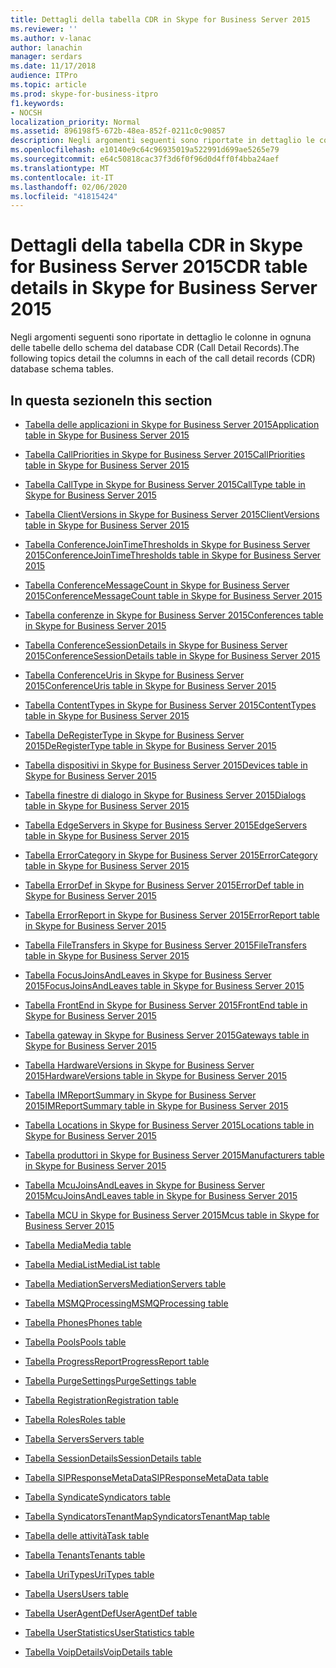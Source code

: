 ```yaml
---
title: Dettagli della tabella CDR in Skype for Business Server 2015
ms.reviewer: ''
ms.author: v-lanac
author: lanachin
manager: serdars
ms.date: 11/17/2018
audience: ITPro
ms.topic: article
ms.prod: skype-for-business-itpro
f1.keywords:
- NOCSH
localization_priority: Normal
ms.assetid: 896198f5-672b-48ea-852f-0211c0c90857
description: Negli argomenti seguenti sono riportate in dettaglio le colonne in ognuna delle tabelle dello schema del database CDR (Call Detail Records).
ms.openlocfilehash: e10140e9c64c96935019a522991d699ae5265e79
ms.sourcegitcommit: e64c50818cac37f3d6f0f96d0d4ff0f4bba24aef
ms.translationtype: MT
ms.contentlocale: it-IT
ms.lasthandoff: 02/06/2020
ms.locfileid: "41815424"
---
```

# <a name="cdr-table-details-in-skype-for-business-server-2015"></a><span data-ttu-id="ff615-103">Dettagli della tabella CDR in Skype for Business Server 2015</span><span class="sxs-lookup"><span data-stu-id="ff615-103">CDR table details in Skype for Business Server 2015</span></span>
 
<span data-ttu-id="ff615-104">Negli argomenti seguenti sono riportate in dettaglio le colonne in ognuna delle tabelle dello schema del database CDR (Call Detail Records).</span><span class="sxs-lookup"><span data-stu-id="ff615-104">The following topics detail the columns in each of the call detail records (CDR) database schema tables.</span></span>
  
## <a name="in-this-section"></a><span data-ttu-id="ff615-105">In questa sezione</span><span class="sxs-lookup"><span data-stu-id="ff615-105">In this section</span></span>

- [<span data-ttu-id="ff615-106">Tabella delle applicazioni in Skype for Business Server 2015</span><span class="sxs-lookup"><span data-stu-id="ff615-106">Application table in Skype for Business Server 2015</span></span>](application.md)
    
- [<span data-ttu-id="ff615-107">Tabella CallPriorities in Skype for Business Server 2015</span><span class="sxs-lookup"><span data-stu-id="ff615-107">CallPriorities table in Skype for Business Server 2015</span></span>](callpriorities.md)
    
- [<span data-ttu-id="ff615-108">Tabella CallType in Skype for Business Server 2015</span><span class="sxs-lookup"><span data-stu-id="ff615-108">CallType table in Skype for Business Server 2015</span></span>](calltype.md)
    
- [<span data-ttu-id="ff615-109">Tabella ClientVersions in Skype for Business Server 2015</span><span class="sxs-lookup"><span data-stu-id="ff615-109">ClientVersions table in Skype for Business Server 2015</span></span>](clientversions.md)
    
- [<span data-ttu-id="ff615-110">Tabella ConferenceJoinTimeThresholds in Skype for Business Server 2015</span><span class="sxs-lookup"><span data-stu-id="ff615-110">ConferenceJoinTimeThresholds table in Skype for Business Server 2015</span></span>](conferencejointimethresholds.md)
    
- [<span data-ttu-id="ff615-111">Tabella ConferenceMessageCount in Skype for Business Server 2015</span><span class="sxs-lookup"><span data-stu-id="ff615-111">ConferenceMessageCount table in Skype for Business Server 2015</span></span>](conferencemessagecount.md)
    
- [<span data-ttu-id="ff615-112">Tabella conferenze in Skype for Business Server 2015</span><span class="sxs-lookup"><span data-stu-id="ff615-112">Conferences table in Skype for Business Server 2015</span></span>](conferences.md)
    
- [<span data-ttu-id="ff615-113">Tabella ConferenceSessionDetails in Skype for Business Server 2015</span><span class="sxs-lookup"><span data-stu-id="ff615-113">ConferenceSessionDetails table in Skype for Business Server 2015</span></span>](conferencesessiondetails-0.md)
    
- [<span data-ttu-id="ff615-114">Tabella ConferenceUris in Skype for Business Server 2015</span><span class="sxs-lookup"><span data-stu-id="ff615-114">ConferenceUris table in Skype for Business Server 2015</span></span>](conferenceuris.md)
    
- [<span data-ttu-id="ff615-115">Tabella ContentTypes in Skype for Business Server 2015</span><span class="sxs-lookup"><span data-stu-id="ff615-115">ContentTypes table in Skype for Business Server 2015</span></span>](contenttypes.md)
    
- [<span data-ttu-id="ff615-116">Tabella DeRegisterType in Skype for Business Server 2015</span><span class="sxs-lookup"><span data-stu-id="ff615-116">DeRegisterType table in Skype for Business Server 2015</span></span>](deregistertype.md)
    
- [<span data-ttu-id="ff615-117">Tabella dispositivi in Skype for Business Server 2015</span><span class="sxs-lookup"><span data-stu-id="ff615-117">Devices table in Skype for Business Server 2015</span></span>](devices.md)
    
- [<span data-ttu-id="ff615-118">Tabella finestre di dialogo in Skype for Business Server 2015</span><span class="sxs-lookup"><span data-stu-id="ff615-118">Dialogs table in Skype for Business Server 2015</span></span>](dialogs.md)
    
- [<span data-ttu-id="ff615-119">Tabella EdgeServers in Skype for Business Server 2015</span><span class="sxs-lookup"><span data-stu-id="ff615-119">EdgeServers table in Skype for Business Server 2015</span></span>](edgeservers.md)
    
- [<span data-ttu-id="ff615-120">Tabella ErrorCategory in Skype for Business Server 2015</span><span class="sxs-lookup"><span data-stu-id="ff615-120">ErrorCategory table in Skype for Business Server 2015</span></span>](errorcategory.md)
    
- [<span data-ttu-id="ff615-121">Tabella ErrorDef in Skype for Business Server 2015</span><span class="sxs-lookup"><span data-stu-id="ff615-121">ErrorDef table in Skype for Business Server 2015</span></span>](errordef.md)
    
- [<span data-ttu-id="ff615-122">Tabella ErrorReport in Skype for Business Server 2015</span><span class="sxs-lookup"><span data-stu-id="ff615-122">ErrorReport table in Skype for Business Server 2015</span></span>](errorreport.md)
    
- [<span data-ttu-id="ff615-123">Tabella FileTransfers in Skype for Business Server 2015</span><span class="sxs-lookup"><span data-stu-id="ff615-123">FileTransfers table in Skype for Business Server 2015</span></span>](filetransfers-0.md)
    
- [<span data-ttu-id="ff615-124">Tabella FocusJoinsAndLeaves in Skype for Business Server 2015</span><span class="sxs-lookup"><span data-stu-id="ff615-124">FocusJoinsAndLeaves table in Skype for Business Server 2015</span></span>](focusjoinsandleaves.md)
    
- [<span data-ttu-id="ff615-125">Tabella FrontEnd in Skype for Business Server 2015</span><span class="sxs-lookup"><span data-stu-id="ff615-125">FrontEnd table in Skype for Business Server 2015</span></span>](frontend.md)
    
- [<span data-ttu-id="ff615-126">Tabella gateway in Skype for Business Server 2015</span><span class="sxs-lookup"><span data-stu-id="ff615-126">Gateways table in Skype for Business Server 2015</span></span>](gateways.md)
    
- [<span data-ttu-id="ff615-127">Tabella HardwareVersions in Skype for Business Server 2015</span><span class="sxs-lookup"><span data-stu-id="ff615-127">HardwareVersions table in Skype for Business Server 2015</span></span>](hardwareversions.md)
    
- [<span data-ttu-id="ff615-128">Tabella IMReportSummary in Skype for Business Server 2015</span><span class="sxs-lookup"><span data-stu-id="ff615-128">IMReportSummary table in Skype for Business Server 2015</span></span>](imreportsummary.md)
    
- [<span data-ttu-id="ff615-129">Tabella Locations in Skype for Business Server 2015</span><span class="sxs-lookup"><span data-stu-id="ff615-129">Locations table in Skype for Business Server 2015</span></span>](locations.md)
    
- [<span data-ttu-id="ff615-130">Tabella produttori in Skype for Business Server 2015</span><span class="sxs-lookup"><span data-stu-id="ff615-130">Manufacturers table in Skype for Business Server 2015</span></span>](manufacturers.md)
    
- [<span data-ttu-id="ff615-131">Tabella McuJoinsAndLeaves in Skype for Business Server 2015</span><span class="sxs-lookup"><span data-stu-id="ff615-131">McuJoinsAndLeaves table in Skype for Business Server 2015</span></span>](mcujoinsandleaves.md)
    
- [<span data-ttu-id="ff615-132">Tabella MCU in Skype for Business Server 2015</span><span class="sxs-lookup"><span data-stu-id="ff615-132">Mcus table in Skype for Business Server 2015</span></span>](mcus.md)
    
- [<span data-ttu-id="ff615-133">Tabella Media</span><span class="sxs-lookup"><span data-stu-id="ff615-133">Media table</span></span>](media.md)
    
- [<span data-ttu-id="ff615-134">Tabella MediaList</span><span class="sxs-lookup"><span data-stu-id="ff615-134">MediaList table</span></span>](medialist.md)
    
- [<span data-ttu-id="ff615-135">Tabella MediationServers</span><span class="sxs-lookup"><span data-stu-id="ff615-135">MediationServers table</span></span>](mediationservers.md)
    
- [<span data-ttu-id="ff615-136">Tabella MSMQProcessing</span><span class="sxs-lookup"><span data-stu-id="ff615-136">MSMQProcessing table</span></span>](msmqprocessing.md)
    
- [<span data-ttu-id="ff615-137">Tabella Phones</span><span class="sxs-lookup"><span data-stu-id="ff615-137">Phones table</span></span>](phones.md)
    
- [<span data-ttu-id="ff615-138">Tabella Pools</span><span class="sxs-lookup"><span data-stu-id="ff615-138">Pools table</span></span>](pools.md)
    
- [<span data-ttu-id="ff615-139">Tabella ProgressReport</span><span class="sxs-lookup"><span data-stu-id="ff615-139">ProgressReport table</span></span>](progressreport.md)
    
- [<span data-ttu-id="ff615-140">Tabella PurgeSettings</span><span class="sxs-lookup"><span data-stu-id="ff615-140">PurgeSettings table</span></span>](purgesettings.md)
    
- [<span data-ttu-id="ff615-141">Tabella Registration</span><span class="sxs-lookup"><span data-stu-id="ff615-141">Registration table</span></span>](registration.md)
    
- [<span data-ttu-id="ff615-142">Tabella Roles</span><span class="sxs-lookup"><span data-stu-id="ff615-142">Roles table</span></span>](roles.md)
    
- [<span data-ttu-id="ff615-143">Tabella Servers</span><span class="sxs-lookup"><span data-stu-id="ff615-143">Servers table</span></span>](servers.md)
    
- [<span data-ttu-id="ff615-144">Tabella SessionDetails</span><span class="sxs-lookup"><span data-stu-id="ff615-144">SessionDetails table</span></span>](sessiondetails.md)
    
- [<span data-ttu-id="ff615-145">Tabella SIPResponseMetaData</span><span class="sxs-lookup"><span data-stu-id="ff615-145">SIPResponseMetaData table</span></span>](sipresponsemetadata.md)
    
- [<span data-ttu-id="ff615-146">Tabella Syndicate</span><span class="sxs-lookup"><span data-stu-id="ff615-146">Syndicators table</span></span>](syndicators.md)
    
- [<span data-ttu-id="ff615-147">Tabella SyndicatorsTenantMap</span><span class="sxs-lookup"><span data-stu-id="ff615-147">SyndicatorsTenantMap table</span></span>](syndicatorstenantmap.md)
    
- [<span data-ttu-id="ff615-148">Tabella delle attività</span><span class="sxs-lookup"><span data-stu-id="ff615-148">Task table</span></span>](task.md)
    
- [<span data-ttu-id="ff615-149">Tabella Tenants</span><span class="sxs-lookup"><span data-stu-id="ff615-149">Tenants table</span></span>](tenants.md)
    
- [<span data-ttu-id="ff615-150">Tabella UriTypes</span><span class="sxs-lookup"><span data-stu-id="ff615-150">UriTypes table</span></span>](uritypes.md)
    
- [<span data-ttu-id="ff615-151">Tabella Users</span><span class="sxs-lookup"><span data-stu-id="ff615-151">Users table</span></span>](users.md)
    
- [<span data-ttu-id="ff615-152">Tabella UserAgentDef</span><span class="sxs-lookup"><span data-stu-id="ff615-152">UserAgentDef table</span></span>](useragentdef.md)
    
- [<span data-ttu-id="ff615-153">Tabella UserStatistics</span><span class="sxs-lookup"><span data-stu-id="ff615-153">UserStatistics table</span></span>](userstatistics.md)
    
- [<span data-ttu-id="ff615-154">Tabella VoipDetails</span><span class="sxs-lookup"><span data-stu-id="ff615-154">VoipDetails table</span></span>](voipdetails-0.md)
    

